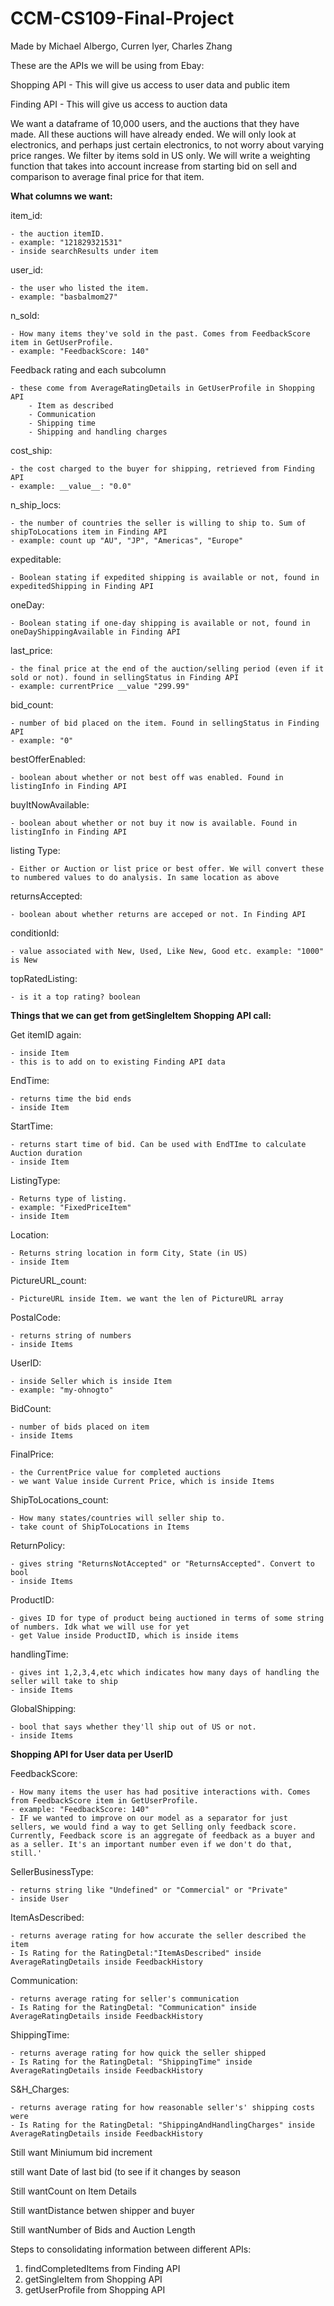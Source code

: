 # CCM-CS109-Final-Project
Made by Michael Albergo, Curren Iyer, Charles Zhang

These are the APIs we will be using from Ebay:

Shopping API - This will give us access to user data and public item

Finding API - This will give us access to auction data

We want a dataframe of 10,000 users, and the auctions that they have made. All these auctions will have already ended. We will only look at electronics, and perhaps just certain electronics, to not worry about varying price ranges. We filter by items sold in US only. We will write a weighting function that takes into account increase from starting bid on sell and comparison to average final price for that item. 


**What columns we want:**

item_id: 

    - the auction itemID. 
    - example: "121829321531"
    - inside searchResults under item

user_id:

    - the user who listed the item. 
    - example: "basbalmom27"


n_sold: 

    - How many items they've sold in the past. Comes from FeedbackScore item in GetUserProfile.
    - example: "FeedbackScore: 140"
        

Feedback rating and each subcolumn

    - these come from AverageRatingDetails in GetUserProfile in Shopping API
        - Item as described    
        - Communication
        - Shipping time
        - Shipping and handling charges


cost_ship:
    
    - the cost charged to the buyer for shipping, retrieved from Finding API
    - example: __value__: "0.0"

n_ship_locs:
    
    - the number of countries the seller is willing to ship to. Sum of shipToLocations item in Finding API
    - example: count up "AU", "JP", "Americas", "Europe"

expeditable:
    
    - Boolean stating if expedited shipping is available or not, found in expeditedShipping in Finding API

oneDay:
    
    - Boolean stating if one-day shipping is available or not, found in oneDayShippingAvailable in Finding API

last_price: 

    - the final price at the end of the auction/selling period (even if it sold or not). found in sellingStatus in Finding API
    - example: currentPrice __value "299.99"

bid_count:

    - number of bid placed on the item. Found in sellingStatus in Finding API
    - example: "0"

bestOfferEnabled:

    - boolean about whether or not best off was enabled. Found in listingInfo in Finding API

buyItNowAvailable:
    
    - boolean about whether or not buy it now is available. Found in listingInfo in Finding API

listing Type:

    - Either or Auction or list price or best offer. We will convert these to numbered values to do analysis. In same location as above

returnsAccepted:

    - boolean about whether returns are acceped or not. In Finding API

conditionId:

    - value associated with New, Used, Like New, Good etc. example: "1000" is New

topRatedListing:

    - is it a top rating? boolean




**Things that we can get from getSingleItem Shopping API call:**

Get itemID again:

    - inside Item
    - this is to add on to existing Finding API data

EndTime:

    - returns time the bid ends
    - inside Item

StartTime:

    - returns start time of bid. Can be used with EndTIme to calculate Auction duration
    - inside Item

ListingType:

    - Returns type of listing.
    - example: "FixedPriceItem"
    - inside Item

Location:

    - Returns string location in form City, State (in US)
    - inside Item

PictureURL_count:

    - PictureURL inside Item. we want the len of PictureURL array

PostalCode:

    - returns string of numbers
    - inside Items

UserID:

    - inside Seller which is inside Item
    - example: "my-ohnogto"

BidCount:

    - number of bids placed on item
    - inside Items

FinalPrice:
    
    - the CurrentPrice value for completed auctions
    - we want Value inside Current Price, which is inside Items

ShipToLocations_count:

    - How many states/countries will seller ship to. 
    - take count of ShipToLocations in Items

ReturnPolicy:

    - gives string "ReturnsNotAccepted" or "ReturnsAccepted". Convert to bool
    - inside Items

ProductID:

    - gives ID for type of product being auctioned in terms of some string of numbers. Idk what we will use for yet
    - get Value inside ProductID, which is inside items


handlingTime:

    - gives int 1,2,3,4,etc which indicates how many days of handling the seller will take to ship
    - inside Items

GlobalShipping:

    - bool that says whether they'll ship out of US or not.
    - inside Items





**Shopping API for User data per UserID**

FeedbackScore: 

    - How many items the user has had positive interactions with. Comes from FeedbackScore item in GetUserProfile.
    - example: "FeedbackScore: 140"
    - IF we wanted to improve on our model as a separator for just sellers, we would find a way to get Selling only feedback score. Currently, Feedback score is an aggregate of feedback as a buyer and as a seller. It's an important number even if we don't do that, still.'

SellerBusinessType:

    - returns string like "Undefined" or "Commercial" or "Private"
    - inside User

ItemAsDescribed:

    - returns average rating for how accurate the seller described the item
    - Is Rating for the RatingDetal:"ItemAsDescribed" inside AverageRatingDetails inside FeedbackHistory

Communication:

    - returns average rating for seller's communication
    - Is Rating for the RatingDetal: "Communication" inside AverageRatingDetails inside FeedbackHistory

ShippingTime:

    - returns average rating for how quick the seller shipped
    - Is Rating for the RatingDetal: "ShippingTime" inside AverageRatingDetails inside FeedbackHistory


S&H_Charges:

    - returns average rating for how reasonable seller's' shipping costs were
    - Is Rating for the RatingDetal: "ShippingAndHandlingCharges" inside AverageRatingDetails inside FeedbackHistory







Still want Miniumum bid increment

still want Date of last bid (to see if it changes by season

Still wantCount on Item Details

Still wantDistance betwen shipper and buyer

Still wantNumber of Bids and Auction Length


Steps to consolidating information between different APIs:
1. findCompletedItems from Finding API
2. getSingleItem from Shopping API
3. getUserProfile from Shopping API


